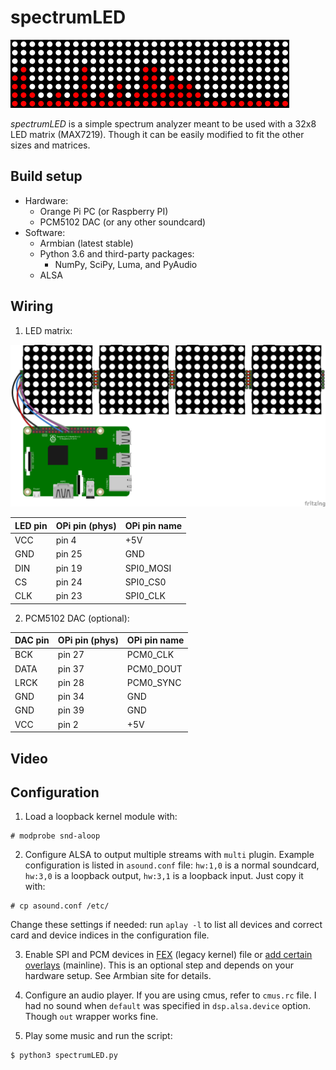 # spectrumLED

![Visualization](spectrumLED.gif)

*spectrumLED* is a simple spectrum analyzer meant to be used with a 32x8 LED matrix (MAX7219). Though it can be easily modified to fit the other sizes and matrices.

## Build setup

* Hardware:
	* Orange Pi PC (or Raspberry PI)
	* PCM5102 DAC (or any other soundcard)
* Software:
	* Armbian (latest stable)
	* Python 3.6 and third-party packages:
		* NumPy, SciPy, Luma, and PyAudio
	* ALSA

## Wiring

1. LED matrix:

![LED matrix wiring](raspberry-and-led-matrix.png)

LED pin | OPi pin (phys) | OPi pin name
--- | --- | ---
VCC | pin 4 | +5V
GND | pin 25 | GND
DIN | pin 19 | SPI0_MOSI
CS | pin 24 | SPI0_CS0
CLK | pin 23 | SPI0_CLK

2. PCM5102 DAC (optional):

DAC pin | OPi pin (phys) | OPi pin name
--- | --- | ---
BCK | pin 27 | PCM0_CLK
DATA | pin 37 | PCM0_DOUT
LRCK | pin 28 | PCM0_SYNC
GND | pin 34 | GND
GND | pin 39 | GND
VCC | pin 2 | +5V

## Video

## Configuration

1. Load a loopback kernel module with:
```
# modprobe snd-aloop
```

2. Configure ALSA to output multiple streams with `multi` plugin. Example configuration is listed in `asound.conf` file: `hw:1,0` is a normal soundcard, `hw:3,0` is a loopback output, `hw:3,1` is a loopback input. Just copy it with:

```
# cp asound.conf /etc/
```

Change these settings if needed: run `aplay -l` to list all devices and correct card and device indices in the configuration file.

3. Enable SPI and PCM devices in [FEX](http://linux-sunxi.org/Fex_Guide) (legacy kernel) file or [add certain overlays](https://docs.armbian.com/Hardware_Allwinner_overlays/) (mainline). This is an optional step and depends on your hardware setup. See Armbian site for details.

4. Configure an audio player. If you are using cmus, refer to `cmus.rc` file. I had no sound when `default` was specified in `dsp.alsa.device` option. Though `out` wrapper works fine.

5. Play some music and run the script:

```
$ python3 spectrumLED.py
```
